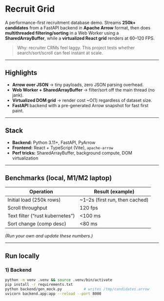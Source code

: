 # Recruit Grid

A performance-first recruitment database demo. Streams **250k+ candidates** from a FastAPI backend in **Apache Arrow** format, then does **multithreaded filtering/sorting** in a Web Worker using a **SharedArrayBuffer**, while a **virtualized React grid** renders at 60–120 FPS.

> Why: recruiter CRMs feel laggy. This project tests whether search/sort/scroll can feel instant at scale.

---

## Highlights
- **Arrow over JSON** → tiny payloads, zero JSON parsing overhead.
- **Web Worker + SharedArrayBuffer** → filter/sort off the main thread (no jank).
- **Virtualized DOM grid** → render cost ~O(1) regardless of dataset size.
- **FastAPI** backend with a pre-generated Arrow snapshot for fast first paint.

---

## Stack
- **Backend:** Python 3.11+, FastAPI, PyArrow  
- **Frontend:** React + TypeScript (Vite), `apache-arrow`  
- **Perf tricks:** SharedArrayBuffer, background compute, DOM virtualization

---

## Benchmarks (local, M1/M2 laptop)
| Operation | Result (example) |
|---|---|
| Initial load (250k rows) | ~1–2s (first run, then cached) |
| Scroll throughput | 120 fps |
| Text filter (“rust kubernetes”) | <100 ms |
| Sort change (comp desc) | <80 ms |

*(Run your own and update these numbers.)*

---

## Run locally

### 1) Backend
```bash
python -m venv .venv && source .venv/bin/activate
pip install -r requirements.txt
python backend/gen_mock.py          # writes /tmp/candidates.arrow
uvicorn backend.app:app --reload --port 8000
